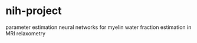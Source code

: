 # nih-project
parameter estimation neural networks for myelin water fraction estimation in MRI relaxometry

